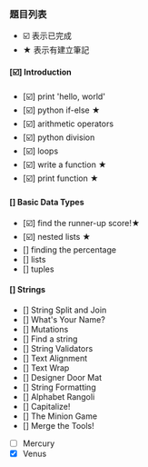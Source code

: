 ### 題目列表 
- ☑️ 表示已完成
- ★ 表示有建立筆記
#### [☑️] Introduction 
- [☑️] print 'hello, world'
- [☑️] python if-else ★
- [☑️] arithmetic operators
- [☑️] python division
- [☑️] loops
- [☑️] write a function ★
- [☑️] print function ★
#### [] Basic Data Types
- [☑️] find the runner-up score!★
- [☑️] nested lists ★
- [] finding the percentage
- [] lists
- [] tuples
#### [] Strings
- [] String Split and Join
- [] What's Your Name?
- [] Mutations
- [] Find a string
- [] String Validators
- [] Text Alignment
- [] Text Wrap
- [] Designer Door Mat
- [] String Formatting
- [] Alphabet Rangoli
- [] Capitalize!
- [] The Minion Game
- [] Merge the Tools!

- [ ] Mercury
- [x] Venus